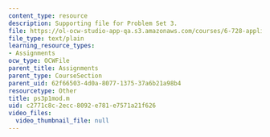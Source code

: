 ```yaml
---
content_type: resource
description: Supporting file for Problem Set 3.
file: https://ol-ocw-studio-app-qa.s3.amazonaws.com/courses/6-728-applied-quantum-and-statistical-physics-fall-2006/c2771c8c2ecc8092e781e7571a21f626_ps3p1mod.m
file_type: text/plain
learning_resource_types:
- Assignments
ocw_type: OCWFile
parent_title: Assignments
parent_type: CourseSection
parent_uid: 62f66503-4d0a-8077-1375-37a6b21a98b4
resourcetype: Other
title: ps3p1mod.m
uid: c2771c8c-2ecc-8092-e781-e7571a21f626
video_files:
  video_thumbnail_file: null
---
```

